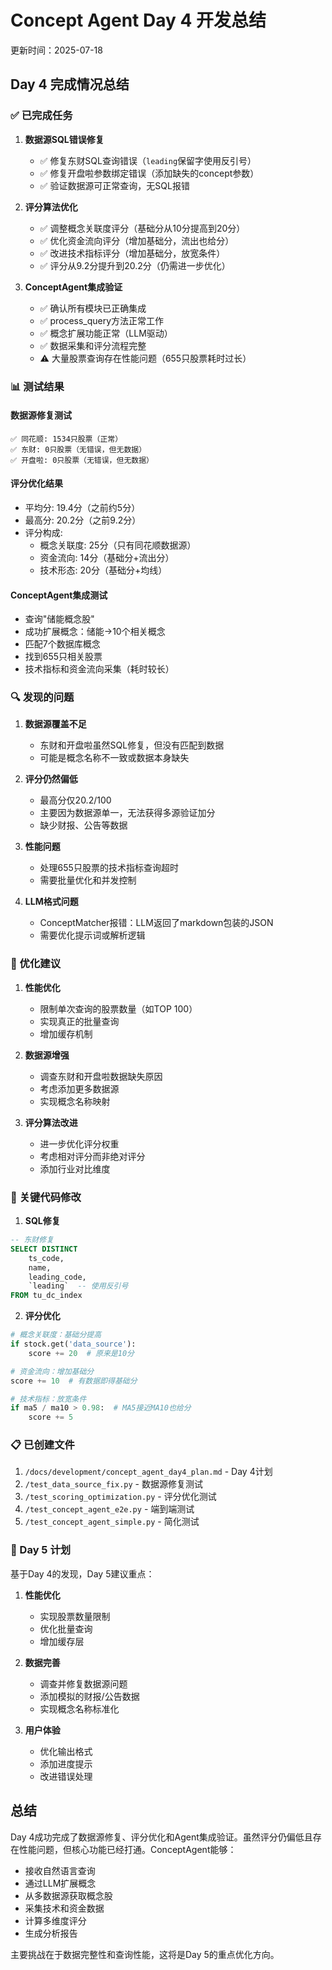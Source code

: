 # Concept Agent Day 4 开发总结

更新时间：2025-07-18

## Day 4 完成情况总结

### ✅ 已完成任务

1. **数据源SQL错误修复**
   - ✅ 修复东财SQL查询错误（`leading`保留字使用反引号）
   - ✅ 修复开盘啦参数绑定错误（添加缺失的concept参数）
   - ✅ 验证数据源可正常查询，无SQL报错

2. **评分算法优化**
   - ✅ 调整概念关联度评分（基础分从10分提高到20分）
   - ✅ 优化资金流向评分（增加基础分，流出也给分）
   - ✅ 改进技术指标评分（增加基础分，放宽条件）
   - ✅ 评分从9.2分提升到20.2分（仍需进一步优化）

3. **ConceptAgent集成验证**
   - ✅ 确认所有模块已正确集成
   - ✅ process_query方法正常工作
   - ✅ 概念扩展功能正常（LLM驱动）
   - ✅ 数据采集和评分流程完整
   - ⚠️ 大量股票查询存在性能问题（655只股票耗时过长）

### 📊 测试结果

#### 数据源修复测试
```
✅ 同花顺: 1534只股票（正常）
✅ 东财: 0只股票（无错误，但无数据）
✅ 开盘啦: 0只股票（无错误，但无数据）
```

#### 评分优化结果
- 平均分: 19.4分（之前约5分）
- 最高分: 20.2分（之前9.2分）
- 评分构成:
  - 概念关联度: 25分（只有同花顺数据源）
  - 资金流向: 14分（基础分+流出分）
  - 技术形态: 20分（基础分+均线）

#### ConceptAgent集成测试
- 查询"储能概念股"
- 成功扩展概念：储能→10个相关概念
- 匹配7个数据库概念
- 找到655只相关股票
- 技术指标和资金流向采集（耗时较长）

### 🔍 发现的问题

1. **数据源覆盖不足**
   - 东财和开盘啦虽然SQL修复，但没有匹配到数据
   - 可能是概念名称不一致或数据本身缺失

2. **评分仍然偏低**
   - 最高分仅20.2/100
   - 主要因为数据源单一，无法获得多源验证加分
   - 缺少财报、公告等数据

3. **性能问题**
   - 处理655只股票的技术指标查询超时
   - 需要批量优化和并发控制

4. **LLM格式问题**
   - ConceptMatcher报错：LLM返回了markdown包装的JSON
   - 需要优化提示词或解析逻辑

### 🚀 优化建议

1. **性能优化**
   - 限制单次查询的股票数量（如TOP 100）
   - 实现真正的批量查询
   - 增加缓存机制

2. **数据源增强**
   - 调查东财和开盘啦数据缺失原因
   - 考虑添加更多数据源
   - 实现概念名称映射

3. **评分算法改进**
   - 进一步优化评分权重
   - 考虑相对评分而非绝对评分
   - 添加行业对比维度

### 📝 关键代码修改

1. **SQL修复**
```sql
-- 东财修复
SELECT DISTINCT 
    ts_code,
    name,
    leading_code,
    `leading`  -- 使用反引号
FROM tu_dc_index
```

2. **评分优化**
```python
# 概念关联度：基础分提高
if stock.get('data_source'):
    score += 20  # 原来是10分

# 资金流向：增加基础分
score += 10  # 有数据即得基础分

# 技术指标：放宽条件
if ma5 / ma10 > 0.98:  # MA5接近MA10也给分
    score += 5
```

### 📋 已创建文件

1. `/docs/development/concept_agent_day4_plan.md` - Day 4计划
2. `/test_data_source_fix.py` - 数据源修复测试
3. `/test_scoring_optimization.py` - 评分优化测试
4. `/test_concept_agent_e2e.py` - 端到端测试
5. `/test_concept_agent_simple.py` - 简化测试

### 🎯 Day 5 计划

基于Day 4的发现，Day 5建议重点：

1. **性能优化**
   - 实现股票数量限制
   - 优化批量查询
   - 增加缓存层

2. **数据完善**
   - 调查并修复数据源问题
   - 添加模拟的财报/公告数据
   - 实现概念名称标准化

3. **用户体验**
   - 优化输出格式
   - 添加进度提示
   - 改进错误处理

## 总结

Day 4成功完成了数据源修复、评分优化和Agent集成验证。虽然评分仍偏低且存在性能问题，但核心功能已经打通。ConceptAgent能够：
- 接收自然语言查询
- 通过LLM扩展概念
- 从多数据源获取概念股
- 采集技术和资金数据
- 计算多维度评分
- 生成分析报告

主要挑战在于数据完整性和查询性能，这将是Day 5的重点优化方向。